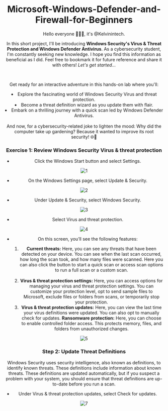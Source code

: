 # Microsoft-Windows-Defender-and-Firewall-for-Beginners

<p>Hello everyone 🙋🏽‍♂️, it's @Kelvinintech. <br />
  
  In this short project, I'll be introducing <b>Windows Security's Virus & Threat Protection and Windows Defender Antivirus</b>. As a cybersecurity student, I'm constantly seeking new knowledge. I hope you find this information as beneficial as I did. Feel free to bookmark it for future reference and share it with others! <i>Let's get started...</i></p>

  <br />

  <p>Get ready for an interactive adventure in this hands-on lab where you'll: <br /?
<ul>
  <li>Explore the fascinating world of Windows Security Virus and threat protection.</li>
<li>Become a threat definition wizard as you update them with flair.</li>
<li>Embark on a thrilling journey with a quick scan led by Windows Defender Antivirus.</li>
</ul>
<br />
And now, for a cybersecurity-related joke to lighten the mood: Why did the computer take up gardening? Because it wanted to improve its root security! 🌐🌱</p>

<h3>Exercise 1: Review Windows Security Virus & threat protection</h3>


<body style="text-align: center;">
<p>

<ul>
  <li>Click the Windows Start button and select Settings.</li>
</ul>
  

![1](https://github.com/kelvinintech/Microsoft-Windows-Defender-and-Firewall-for-Beginners/assets/110644520/1f679628-0bc7-4d35-8c96-ec5d83bf0f97)



</p>



<p>

<ul>
  <li>On the Windows Settings page, select Update & Security.</li>
</ul>
  
![2](https://github.com/kelvinintech/Microsoft-Windows-Defender-and-Firewall-for-Beginners/assets/110644520/52f90b87-aafc-4c23-810f-837a06e1b598)


</p>


<p>

<ul>
  <li>Under Update & Security, select Windows Security.</li>
</ul>

![3](https://github.com/kelvinintech/Microsoft-Windows-Defender-and-Firewall-for-Beginners/assets/110644520/9d4bda58-369f-4ad9-ad6f-acbfb3530598)


</p>


<p>

<ul>
  <li>Select Virus and threat protection.</li>
</ul>

![4](https://github.com/kelvinintech/Microsoft-Windows-Defender-and-Firewall-for-Beginners/assets/110644520/26f3d5ad-b065-4085-b327-f2f45134f80b)



</p>


<p>

<ul>
  <li>On this screen, you’ll see the following features:</li>
  <ol>
    <li><b>Current threats:</b> Here, you can see any threats that have been detected on your device. You can see when the last scan occurred, how long the scan took, and how many files were scanned. Here you can also click the button to start a quick scan or access scan options to run a full scan or a custom scan. </li> <br />
<li><b>Virus & threat protection settings:</b> Here, you can access options for managing your virus and threat protection settings. You can customize your protection level, opt to send sample files to Microsoft, exclude files or folders from scans, or temporarily stop your protection.</li>
<li><b>Virus & threat protection updates:</b> Here, you can view the last time your virus definitions were updated. You can also opt to manually check for updates.
<b>Ransomware protection:</b> Here, you can choose to enable controlled folder access. This protects memory, files, and folders from unauthorized changes.</li>
  </ol>
</ul>

![5](https://github.com/kelvinintech/Microsoft-Windows-Defender-and-Firewall-for-Beginners/assets/110644520/a50f5450-f53f-4db5-bea0-b289f3d75015)


</p>


<h3>Step 2: Update Threat Definitions</h3>
<p>

  Windows Security uses security intelligence, also known as definitions, to identify known threats. These definitions include information about known threats. These definitions are updated automatically, but if you suspect a problem with your system, you should ensure that threat definitions are up-to-date before you run a scan.

</p>



<p>

<ul>
  <li>Under Virus & threat protection updates, select Check for updates.
</li>
</ul>

![7](https://github.com/kelvinintech/Microsoft-Windows-Defender-and-Firewall-for-Beginners/assets/110644520/eb92bb01-cca1-44ab-96ab-8e9a5860ef5e)


</p>




</body>




